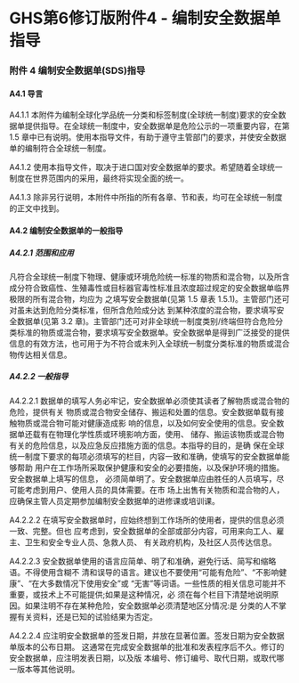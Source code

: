 # GHS第6修订版附件4 - 编制安全数据单指导


<h3>附件 4 编制安全数据单(SDS)指导</h3>
<h4>A4.1 导言</h4>
A4.1.1 本附件为编制全球化学品统一分类和标签制度(全球统一制度)要求的安全数据单提供指导。在全球统一制度中，安全数据单是危险公示的一项重要内容，在第 1.5 章中已有说明。使用本指导文件，有助于遵守主管部门的要求，并使安全数据单的编制符合全球统一制度。

A4.1.2 使用本指导文件，取决于进口国对安全数据单的要求。希望随着全球统一制度在世界范围内的采用，最终将实现全面的统一。

A4.1.3 除非另行说明，本附件中所指的所有各章、节和表，均可在全球统一制度的正文中找到。
<h4>A4.2 编制安全数据单的一般指导</h4>
<h5>A4.2.1 范围和应用</h5>
凡符合全球统一制度下物理、健康或环境危险统一标准的物质和混合物，以及所含成分符合致癌性、生殖毒性或目标器官毒性标准且浓度超过规定的安全数据单临界极限的所有混合物，均应为 之填写安全数据单(见第 1.5 章表 1.5.1)。主管部门还可对虽未达到危险分类标准，但所含危险成分达 到某种浓度的混合物，要求填写安全数据单(见第 3.2 章)。主管部门还可对非全球统一制度类别/终端但符合危险分类标准的物质或混合物，要求填写安全数据单。安全数据单是得到广泛接受的提供信息的有效方法，也可用于为不符合或未列入全球统一制度分类标准的物质或混合物传达相关信息。
<h5>A4.2.2 一般指导</h5>
A4.2.2.1 数据单的填写人务必牢记，安全数据单必须使其读者了解物质或混合物的危险，提供有关 物质或混合物安全储存、搬运和处置的信息。安全数据单载有接触物质或混合物可能对健康造成影 响的信息，以及如何安全使用的信息。安全数据单还载有在物理化学性质或环境影响方面，使用、 储存、搬运该物质或混合物有关的危险信息，以及应急反应措施方面的信息。本指导的目的，是确 保在全球统一制度下要求的每项必须填写的栏目，内容一致和准确，使填写的安全数据单能够帮助 用户在工作场所采取保护健康和安全的必要措施，以及保护环境的措施。安全数据单上填写的信息， 必须简单明了。安全数据单应由胜任的人员填写，尽可能考虑到用户、使用人员的具体需要。在市 场上出售有关物质和混合物的人，应确保主管人员定期参加编制安全数据单的进修课或培训课。

A4.2.2.2 在填写安全数据单时，应始终想到工作场所的使用者，提供的信息必须一致、完整。但也 应考虑到，安全数据单的全部或部分内容，可用来向工人、雇主、卫生和安全专业人员、急救人员、 有关政府机构，及社区人员传达信息。

A4.2.2.3 安全数据单使用的语言应简单、明了和准确，避免行话、简写和缩略语。不得使用含糊不 清和误导的语言。建议也不要使用“可能有危险”、“不影响健康”、“在大多数情况下使用安全”或 “无害”等词语。一些性质的相关信息可能并不重要，或技术上不可能提供;如果是这种情况，必 须在每个栏目下清楚地说明原因。如果注明不存在某种危险，安全数据单必须清楚地区分情况:是 分类的人不掌握有关资料，还是已知的试验结果为否定。

A4.2.2.4 应注明安全数据单的签发日期，并放在显著位置。签发日期为安全数据单版本的公布日期。 这通常在完成安全数据单的批准和发表程序后不久。修订的安全数据单，应注明发表日期，以及版 本编号、修订编号、取代日期，或取代哪一版本等其他说明。
